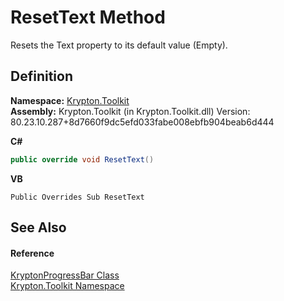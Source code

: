 # ResetText Method


Resets the Text property to its default value (Empty).



## Definition
**Namespace:** <a href="79d2eac2-21f4-54ff-7552-b20c33c30600.md">Krypton.Toolkit</a>  
**Assembly:** Krypton.Toolkit (in Krypton.Toolkit.dll) Version: 80.23.10.287+8d7660f9dc5efd033fabe008ebfb904beab6d444

**C#**
``` C#
public override void ResetText()
```
**VB**
``` VB
Public Overrides Sub ResetText
```



## See Also


#### Reference
<a href="7e9fc6fe-ab52-d8e6-9686-cee108e3df87.md">KryptonProgressBar Class</a>  
<a href="79d2eac2-21f4-54ff-7552-b20c33c30600.md">Krypton.Toolkit Namespace</a>  
